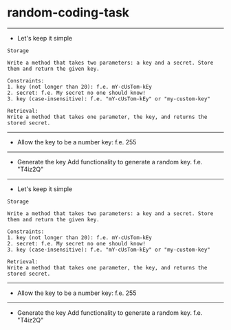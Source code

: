# random-coding-task

------------------
* Let's keep it simple

```
Storage

Write a method that takes two parameters: a key and a secret. Store them and return the given key. 

Constraints:
1. key (not longer than 20): f.e. mY-cUsTom-kEy 
2. secret: f.e. My secret no one should know!
3. key (case-insensitive): f.e. "mY-cUsTom-kEy" or "my-custom-key"

Retrieval:
Write a method that takes one parameter, the key, and returns the stored secret. 

```
-------------------------------

* Allow the key to be a number
  key: f.e. 255

-------------------------------

* Generate the key
  Add functionality to generate a random key.
  f.e. "T4iz2Q"

------------------
* Let's keep it simple

```
Storage

Write a method that takes two parameters: a key and a secret. Store them and return the given key. 

Constraints:
1. key (not longer than 20): f.e. mY-cUsTom-kEy 
2. secret: f.e. My secret no one should know!
3. key (case-insensitive): f.e. "mY-cUsTom-kEy" or "my-custom-key"

Retrieval:
Write a method that takes one parameter, the key, and returns the stored secret. 

```
-------------------------------

* Allow the key to be a number
 key: f.e. 255

-------------------------------

* Generate the key
Add functionality to generate a random key.
f.e. "T4iz2Q"